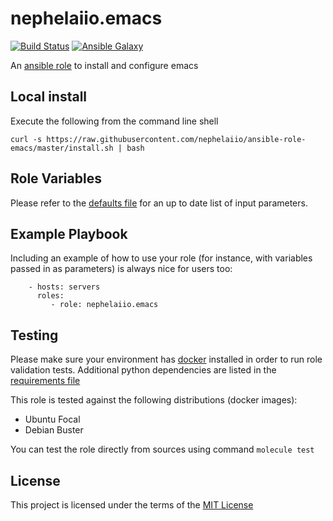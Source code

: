 # nephelaiio.emacs

[![Build Status](https://github.com/nephelaiio/ansible-role-emacs/workflows/CI/badge.svg)](https://github.com/nephelaiio/ansible-role-emacs/actions)
[![Ansible Galaxy](http://img.shields.io/badge/ansible--galaxy-systemd--service-blue.svg)](https://galaxy.ansible.com/nephelaiio/emacs/)

An [ansible role](https://galaxy.ansible.com/nephelaiio/emacs) to install and configure emacs

## Local install

Execute the following from the command line shell

```
curl -s https://raw.githubusercontent.com/nephelaiio/ansible-role-emacs/master/install.sh | bash
```

## Role Variables

Please refer to the [defaults file](/defaults/main.yml) for an up to date list of input parameters.

## Example Playbook

Including an example of how to use your role (for instance, with variables passed in as parameters) is always nice for users too:

```
    - hosts: servers
      roles:
         - role: nephelaiio.emacs
```

## Testing

Please make sure your environment has [docker](https://www.docker.com) installed in order to run role validation tests. Additional python dependencies are listed in the [requirements file](https://github.com/nephelaiio/ansible-role-requirements/blob/master/requirements.txt)

This role is tested against the following distributions (docker images):

  * Ubuntu Focal
  * Debian Buster

You can test the role directly from sources using command ` molecule test `

## License

This project is licensed under the terms of the [MIT License](/LICENSE)

